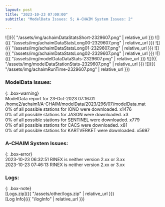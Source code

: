 ```yaml
---
layout: post
title: "2023-10-23 07:00:00"
subtitle: "ModelData Issues: 5; A-CHAIM System Issues: 2"

---
```


![]({{ "/assets/img/achaimDataStatsShort-2329607.png" | relative_url }})
![]({{ "/assets/img/achaimDataStatsLong00-2329607.png" | relative_url }})
![]({{ "/assets/img/achaimDataStatsLong01-2329607.png" | relative_url }})
![]({{ "/assets/img/achaimDataStatsLong02-2329607.png" | relative_url }})
![]({{ "/assets/img/modelDataDataStats-2329607.png" | relative_url }})
![]({{ "/assets/img/modelDataStationStats-2329607.png" | relative_url }})
![]({{ "/assets/img/achaimRunTime-2329607.png" | relative_url }})


### ModelData Issues:  
  
{: .box-warning}  
 ModelData report for 23-Oct-2023 07:16:01   
 /home2/achaim1/A-CHAIM/modelData/2023/296/07/modelData.mat   
 0% of all possible stations for IONO were downloaded. x1476   
 0% of all possible stations for JASON were downloaded. x3   
 0% of all possible stations for SENTINEL were downloaded. x779   
 0% of all possible stations for CACS were downloaded. x81   
 0% of all possible stations for KARTVERKET were downloaded. x5697   
  
### A-CHAIM System Issues:  
  
{: .box-error}  
2023-10-23 06:32:51 RINEX is neither version 2.xx or 3.xx  
2023-10-23 07:46:13 RINEX is neither version 2.xx or 3.xx  

### Logs:  
  
{: .box-note}  
[Logs.zip]({{ "/assets/other/logs.zip" | relative_url }})  
[Log Info]({{ "/logInfo" | relative_url }})  
